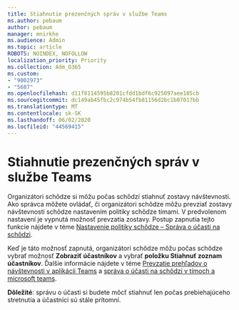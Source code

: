 ```yaml
---
title: Stiahnutie prezenčných správ v službe Teams
ms.author: pebaum
author: pebaum
manager: mnirkhe
ms.audience: Admin
ms.topic: article
ROBOTS: NOINDEX, NOFOLLOW
localization_priority: Priority
ms.collection: Adm_O365
ms.custom:
- "9002973"
- "5687"
ms.openlocfilehash: d11f8114595b8201cfdd1bdf6c925097aee185cb
ms.sourcegitcommit: dc149ab45fbc2c974b54fb81156d2bc1b07017bb
ms.translationtype: MT
ms.contentlocale: sk-SK
ms.lasthandoff: 06/02/2020
ms.locfileid: "44569415"
---
```

# <a name="download-attendance-reports-in-teams"></a>Stiahnutie prezenčných správ v službe Teams

Organizátori schôdze si môžu počas schôdzí stiahnuť zostavy návštevnosti. Ako správca môžete ovládať, či organizátori schôdze môžu prevziať zostavy návštevnosti schôdze nastavením politiky schôdze tímami. V predvolenom nastavení je vypnutá možnosť prevzatia zostavy. Postup zapnutia tejto funkcie nájdete v téme [Nastavenie politiky schôdze – Správa o účasti na schôdzi](https://docs.microsoft.com/microsoftteams/meeting-policies-in-teams#meeting-policy-settings---meeting-attendance-report).

Keď je táto možnosť zapnutá, organizátori schôdze môžu počas schôdze vybrať možnosť **Zobraziť účastníkov** a vybrať **položku Stiahnuť zoznam účastníkov**. Ďalšie informácie nájdete v téme [Prevzatie prehľadov o návštevnosti v aplikácii Teams](https://support.office.com/article/download-attendance-reports-in-teams-ae7cf170-530c-47d3-84c1-3aedac74d310) a [správa o účasti na schôdzi v tímoch a microsoft teams](https://docs.microsoft.com/microsoftteams/teams-analytics-and-reports/meeting-attendance-report).

**Dôležité**: správu o účasti si budete môcť stiahnuť len počas prebiehajúceho stretnutia a účastníci sú stále prítomní.